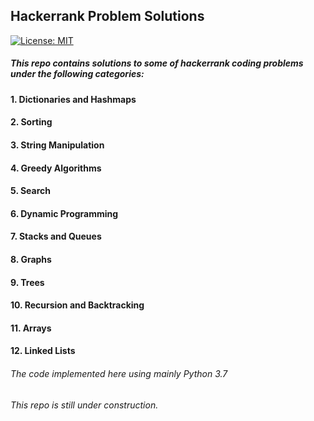 ## Hackerrank Problem Solutions
[![License: MIT](https://img.shields.io/badge/License-MIT-yellow.svg)](https://opensource.org/licenses/MIT)

##### This repo contains solutions to some of hackerrank coding problems under the following categories:
#### 1. Dictionaries and Hashmaps
#### 2. Sorting
#### 3. String Manipulation
#### 4. Greedy Algorithms
#### 5. Search
#### 6. Dynamic Programming
#### 7. Stacks and Queues
#### 8. Graphs
#### 9. Trees
#### 10. Recursion and Backtracking
#### 11. Arrays
#### 12. Linked Lists

###### The code implemented here using mainly Python 3.7 
###### This repo is still under construction.
